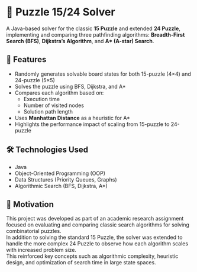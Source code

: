 # 🧩 Puzzle 15/24 Solver

A Java-based solver for the classic **15 Puzzle** and extended **24 Puzzle**, implementing and comparing three pathfinding algorithms: **Breadth-First Search (BFS)**, **Dijkstra’s Algorithm**, and **A\* (A-star) Search**.


## 📌 Features

- Randomly generates solvable board states for both 15-puzzle (4×4) and 24-puzzle (5×5)
- Solves the puzzle using BFS, Dijkstra, and A*
- Compares each algorithm based on:
  - Execution time
  - Number of visited nodes
  - Solution path length
- Uses **Manhattan Distance** as a heuristic for A*
- Highlights the performance impact of scaling from 15-puzzle to 24-puzzle

## 🛠️ Technologies Used

- Java
- Object-Oriented Programming (OOP)
- Data Structures (Priority Queues, Graphs)
- Algorithmic Search (BFS, Dijkstra, A*)

## 🤖 Motivation

This project was developed as part of an academic research assignment focused on evaluating and comparing classic search algorithms for solving combinatorial puzzles.  
In addition to solving the standard 15 Puzzle, the solver was extended to handle the more complex 24 Puzzle to observe how each algorithm scales with increased problem size.  
This reinforced key concepts such as algorithmic complexity, heuristic design, and optimization of search time in large state spaces.
